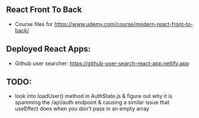 ## React Front To Back

* Course files for https://www.udemy.com/course/modern-react-front-to-back/


## Deployed React Apps: 
  * Github user searcher: https://github-user-search-react-app.netlify.app



## TODO: 
* look into loadUser() method in AuthState.js & figure out why it is spamming the /api/auth endpoint & causing a similar issue that useEffect does when you don't pass in an empty array 

